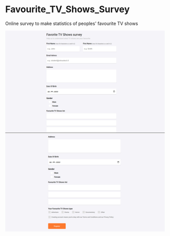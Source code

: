 # Favourite_TV_Shows_Survey
 Online survey to make statistics of peoples' favourite TV shows

![alt text](image_1.jpg)
![alt text](image_2.jpg)

